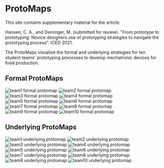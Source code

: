 # ProtoMaps

This site contains supplementary material for the article:

Hansen, C. A., and Deininger, M. (submitted for review). "From prototype to prototyping: Novice designers use of prototyping strategies to navigate the prototyping process". ICED 2021.

The ProtoMaps visualize the formal and underlying strategies for ten student teams' prototyping processes to develop mechatronic devices for food production.

## Formal ProtoMaps

![team1 formal protomap](prototypingplanner.github.io/protomaps/team1_formal.png)
![team2 formal protomap](prototypingplanner.github.io/protomaps/team2_formal.png)
![team3 formal protomap](prototypingplanner.github.io/protomaps/team3_formal.png)
![team4 formal protomap](prototypingplanner.github.io/protomaps/team4_formal.png)
![team5 formal protomap](prototypingplanner.github.io/protomaps/team5_formal.png)
![team6 formal protomap](prototypingplanner.github.io/protomaps/team6_formal.png)
![team7 formal protomap](prototypingplanner.github.io/protomaps/team7_formal.png)
![team8 formal protomap](prototypingplanner.github.io/protomaps/team8_formal.png)
![team9 formal protomap](prototypingplanner.github.io/protomaps/team9_formal.png)
![team10 formal protomap](prototypingplanner.github.io/protomaps/team10_formal.png)

## Underlying ProtoMaps

![team1 underlying protomap](prototypingplanner.github.io/protomaps/team1_under.png)
![team2 underlying protomap](prototypingplanner.github.io/protomaps/team2_under.png)
![team3 underlying protomap](prototypingplanner.github.io/protomaps/team3_under.png)
![team4 underlying protomap](prototypingplanner.github.io/protomaps/team4_under.png)
![team5 underlying protomap](prototypingplanner.github.io/protomaps/team5_under.png)
![team6 underlying protomap](prototypingplanner.github.io/protomaps/team6_under.png)
![team7 underlying protomap](prototypingplanner.github.io/protomaps/team7_under.png)
![team8 underlying protomap](prototypingplanner.github.io/protomaps/team8_under.png)
![team9 underlying protomap](prototypingplanner.github.io/protomaps/team9_under.png)
![team10 underlying protomap](prototypingplanner.github.io/protomaps/team10_under.png)

